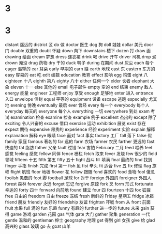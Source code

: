# 3
# 3
distant
遥远的
district
区
do
做
doctor
医生
dog
狗
doll
娃娃
dollar
美元
door
门
double
双重的
doubt
怀疑
down
向下
downstairs
楼下
dozen
打
draw
画
drawing
绘画
dream
梦想
dress
连衣裙
drink
喝
drive
开车
driver
司机
drop
滴
drown
淹没
drug
药物
dry
干的
duck
鸭子
during
在期间
dust
灰尘
each
每个
eager
渴望的
ear
耳朵
early
早期的
earn
赚
earth
地球
east
东
eastern
东方的
easy
容易的
eat
吃
edit
编辑
education
教育
effect
影响
egg
鸡蛋
eight
八
eighteen
十八
eighth
第八
eighty
八十
either
任何一个
elder
长者
elephant
大象
eleven
十一
else
其他的
email
电子邮件
empty
空的
end
结束
enemy
敌人
energy
能量
engineer
工程师
enjoy
享受
enough
足够地
enter
进入
entrance
入口
envelope
信封
equal
平等的
equipment
设备
escape
逃跑
especially
尤其地
evening
傍晚
eventually
最后
ever
曾经
every
每一个
everybody
每个人
everyday
每天的
everyone
每个人
everything
一切
everywhere
到处
exam
考试
examination
检查
examine
检查
example
例子
excellent
杰出的
except
除了
exciting
令人兴奋的
excuse
借口
exercise
运动
exhibition
展览
exist
存在
expect
期待
expensive
昂贵的
experience
经验
experiment
实验
explain
解释
explanation
解释
eye
眼睛
face
面对
fact
事实
factory
工厂
fall
落下
false
假
family
家庭
famous
著名的
far
远的
farm
农场
farmer
农民
farther
更远的
fast
快速的
fat
脂肪
father
父亲
fault
过错
fear
害怕
February
二月
feed
喂养
feel
感觉
feeling
感觉
fellow
同伴
fence
栅栏
fetch
取来
fever
发烧
few
很少的
field
领域
fifteen
十五
fifth
第五
fifty
五十
fight
战斗
fill
填满
final
最终的
find
找到
finger
手指
finish
完成
first
第一
fish
鱼
fist
拳头
fit
适合
five
五
fix
修理
flag
旗帜
flight
航班
floor
地板
flower
花
follow
跟随
fond
喜欢的
food
食物
fool
傻瓜
foolish
愚蠢的
foot
脚
football
足球
for
对于
foreign
外国的
foreigner
外国人
forest
森林
forever
永远
forget
忘记
forgive
原谅
fork
叉
form
形式
fortunate
幸运的
forty
四十
forward
向前地
found
建立
four
四
fourteen
十四
fox
狐狸
free
自由的
freedom
自由
freeze
冻结
fresh
新鲜的
Friday
星期五
fridge
冰箱
friend
朋友
friendly
友好的
friendship
友谊
frighten
吓唬
from
从
front
前面
fruit
水果
full
满的
fun
乐趣
funny
有趣的
further
进一步的
future
未来
gain
获得
game
游戏
garden
花园
gas
气体
gate
大门
gather
聚集
generation
一代
gentle
温和的
gentleman
绅士
geography
地理
get
得到
girl
女孩
give
给
glad
高兴的
glass
玻璃
go
去
goat
山羊